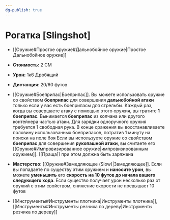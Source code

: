 ```yaml
---
dg-publish: true
---
```

# Рогатка [Slingshot]

- [[Оружие#Простое оружие#Дальнобойное оружие|Простое Дальнобойное оружие]]
- **Стоимость:** 2 СМ
- **Урон:** 1к6 Дробящий
- **Дистанция**: 20/60 футов

- [[Оружие#Боеприпас|Боеприпас]]. Вы можете использовать оружие со свойством **боеприпас** для совершения **дальнобойной атаки** только если у вас есть боеприпасы для стрельбы. Каждый раз, когда вы совершаете атаку с помощью этого оружия, вы тратите **1 боеприпас**. Вынимается **боеприпас** из колчана или другого контейнера частью атаки. Для зарядки одноручного оружия требуется 1 свободная рука. В конце сражения вы восстанавливаете половину использованных боеприпасов, потратив 1 минуту на поиски на поле боя
  Если вы используете оружие со свойством **боеприпас** для совершения **рукопашной атаки**, вы считаете его [[Оружие#Импровизированное оружие|импровизированным оружием]]. [[Праща]] при этом должна быть заряжена

- **Мастерство**: [[Оружие#Замедляющее (Slow)|Замедляющее]]. Если вы попадаете по существу этим оружием и **наносите урон**, вы можете **уменьшить** его **скорость на 10 футов до начала вашего следующего хода**. Если существо получает урон несколько раз от оружий с этим свойством, снижение скорости не превышает 10 футов

- [[Инструменты#Инструменты плотника|Инструменты плотника]], [[Инструменты#Инструменты резчика по дереву|Инструменты резчика по дереву]]